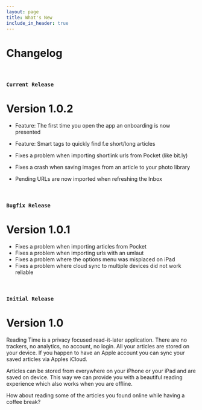 ```yaml
---
layout: page
title: What's New
include_in_header: true
---
```


# Changelog
<br>

### `Current Release`
# **Version 1.0.2**
* Feature: The first time you open the app an onboarding is now presented
* Feature: Smart tags to quickly find f.e short/long articles

* Fixes a problem when importing shortlink urls from Pocket (like bit.ly)
* Fixes a crash when saving images from an article to your photo library
* Pending URLs are now imported when refreshing the Inbox

<br>

### `Bugfix Release`
# **Version 1.0.1**
* Fixes a problem when importing articles from Pocket
* Fixes a problem when importing urls with an umlaut
* Fixes a problem where the options menu was misplaced on iPad
* Fixes a problem where cloud sync to multiple devices did not work reliable

<br>

### `Initial Release`
# **Version 1.0**
Reading Time is a privacy focused read-it-later application.
There are no trackers, no analytics, no account, no login. All your articles are stored on your device. 
If you happen to have an Apple account you can sync your saved articles via Apples iCloud.

Articles can be stored from everywhere on your iPhone or your iPad and are saved on device.
This way we can provide you with a beautiful reading experience which also works when you are offline.

How about reading some of the articles you found online while having a coffee break?

<br>
